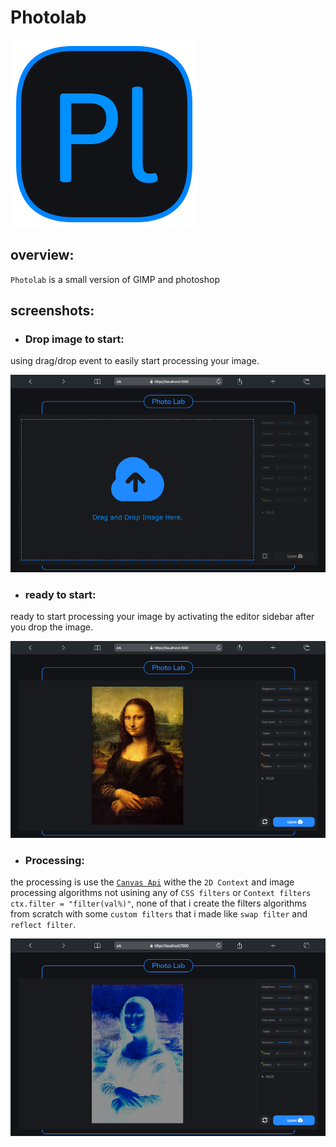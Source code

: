 # Photolab
![logo](src/imgs/logo.png)

## overview:
`Photolab` is a small version of GIMP and photoshop

## screenshots:
- ### Drop image to start:
using drag/drop event to easily start processing your image.

![screenshot](src/screenshots/dropimage.png)

- ### ready to start:
ready to start processing your image by activating the editor sidebar after you drop the image.

![screenshot](src/screenshots/readytostart.png)

- ### Processing:
the processing is use the [`Canvas Api`](https://developer.mozilla.org/en-US/docs/Web/API/Canvas_API) withe the `2D Context`
and image processing algorithms not usining any of `CSS filters` or `Context filters` `ctx.filter = "filter(val%)"`, none of that i create the filters algorithms from scratch with some `custom filters` that i made  like `swap filter` and `reflect filter`.

![screenshot](src/screenshots/processing.png)
